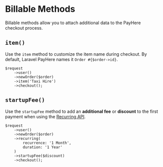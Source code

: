 # Billable Methods

Billable methods allow you to attach additional data to the PayHere checkout process.

## `item()`

Use the `item` method to customize the item name during checkout. By default, Laravel PayHere names it `Order #{$order->id}`.

```php{4}
$request
    ->user()
    ->newOrder($order)
    ->item('Taxi Hire')
    ->checkout();
```

## `startupFee()`

Use the `startupFee` method to add an **additional fee** or **discount** to the first payment when using the [Recurring API](api/recurring-api.md).

```php{8}
$request
    ->user()
    ->newOrder($order)
    ->recurring(
        recurrence: '1 Month',
        duration: '1 Year'
    )
    ->startupFee($discount)
    ->checkout();
```
